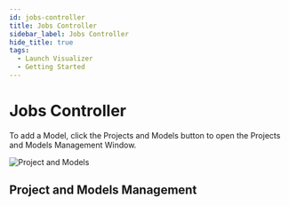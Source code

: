 ```yaml
---
id: jobs-controller
title: Jobs Controller
sidebar_label: Jobs Controller
hide_title: true
tags:
  - Launch Visualizer
  - Getting Started
---
```


# Jobs Controller

To add a Model, click the Projects and Models button to open the Projects and Models Management Window.

![Project and Models](/img/project-and-models.png)

## Project and Models Management
